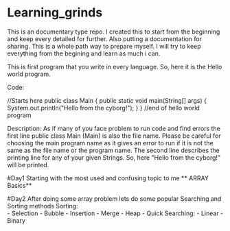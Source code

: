 # Learning_grinds
This is an documentary type repo. I created this to start from the beginning and keep every detailed for further. Also putting a documentation for sharing.
This is a whole path way to prepare myself. I will try to keep everything from the begining and learn as much i can.

This is first program that you write in every language. So, here it is the Hello world program.

Code:

//Starts here
public class Main {
    public static void main(String[] args) {
        System.out.println("Hello from the cyborg!");
    }
}
//end of hello world program 

Description: As if many of you face problem to run code and find errors the first line public class Main (Main) is also the file name. Please be careful for choosing the main program name as it gives an error to run if it is not the same as the file name or the program name. The second line describes the printing line for any of your given Strings. So, here "Hello from the cyborg!" will be printed.


#Day1
Starting with the most used and confusing topic to me ** ARRAY Basics**

#Day2
After doing some array problem lets do some popular Searching and Sorting methods
Sorting:    
    - Selection
    - Bubble
    - Insertion
    - Merge
    - Heap
    - Quick
Searching:
    - Linear
    - Binary


